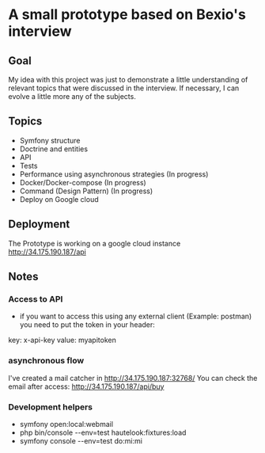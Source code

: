 # A small prototype based on Bexio's interview

## Goal

My idea with this project was just to demonstrate a little understanding of relevant topics that were discussed in the interview. If necessary, I can evolve a little more any of the subjects.

## Topics
- Symfony structure
- Doctrine and entities
- API
- Tests
- Performance using asynchronous strategies (In progress)
- Docker/Docker-compose  (In progress)
- Command (Design Pattern) (In progress)
- Deploy on Google cloud 

## Deployment
The Prototype is working on a google cloud instance
http://34.175.190.187/api

## Notes 

### Access to API

- if you want to access this using any external client (Example: postman) you need to put the token in your header:

key: x-api-key
value: myapitoken


### asynchronous flow

I've created a mail catcher in http://34.175.190.187:32768/
You can check the email after access: http://34.175.190.187/api/buy


### Development helpers
- symfony open:local:webmail
- php bin/console --env=test hautelook:fixtures:load
- symfony console --env=test do:mi:mi